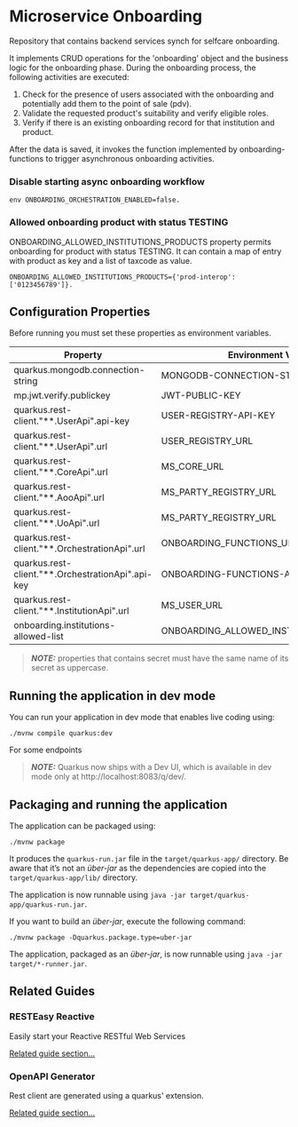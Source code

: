 # Microservice Onboarding

Repository that contains backend services synch for selfcare onboarding.

It implements CRUD operations for the 'onboarding' object and the business logic for the onboarding phase. During the onboarding process, the following activities are executed:

1. Check for the presence of users associated with the onboarding and potentially add them to the point of sale (pdv).
2. Validate the requested product's suitability and verify eligible roles.
3. Verify if there is an existing onboarding record for that institution and product.

After the data is saved, it invokes the function implemented by onboarding-functions to trigger asynchronous onboarding activities. 

### Disable starting async onboarding workflow

````properties
env ONBOARDING_ORCHESTRATION_ENABLED=false.
````
### Allowed onboarding product with status TESTING

ONBOARDING_ALLOWED_INSTITUTIONS_PRODUCTS property permits onboarding for product with status TESTING. It can contain a map of entry with product as key and a list of taxcode as value.

````properties
ONBOARDING_ALLOWED_INSTITUTIONS_PRODUCTS={'prod-interop': ['0123456789']}.
````

## Configuration Properties

Before running you must set these properties as environment variables.


| **Property**                                           | **Environment Variable**                 | **Default** | **Required** |
|--------------------------------------------------------|------------------------------------------|-------------|:------------:|
| quarkus.mongodb.connection-string<br/>                 | MONGODB-CONNECTION-STRING                |             |     yes      |
| mp.jwt.verify.publickey<br/>                           | JWT-PUBLIC-KEY                           |             |     yes      |
| quarkus.rest-client."**.UserApi".api-key<br/>          | USER-REGISTRY-API-KEY                    |             |     yes      |
| quarkus.rest-client."**.UserApi".url<br/>              | USER_REGISTRY_URL                        |             |     yes      |
| quarkus.rest-client."**.CoreApi".url<br/>              | MS_CORE_URL                              |             |     yes      |
| quarkus.rest-client."**.AooApi".url<br/>               | MS_PARTY_REGISTRY_URL                    |             |     yes      |
| quarkus.rest-client."**.UoApi".url<br/>                | MS_PARTY_REGISTRY_URL                    |             |     yes      |
| quarkus.rest-client."**.OrchestrationApi".url<br/>     | ONBOARDING_FUNCTIONS_URL                 |             |     yes      |
| quarkus.rest-client."**.OrchestrationApi".api-key<br/> | ONBOARDING-FUNCTIONS-API-KEY             |             |     yes      |
| quarkus.rest-client."**.InstitutionApi".url<br/>       | MS_USER_URL                              |             |     yes      |
| onboarding.institutions-allowed-list<br/>              | ONBOARDING_ALLOWED_INSTITUTIONS_PRODUCTS |             |      no      |

> **_NOTE:_**  properties that contains secret must have the same name of its secret as uppercase.


## Running the application in dev mode

You can run your application in dev mode that enables live coding using:
```shell script
./mvnw compile quarkus:dev
```

For some endpoints 

> **_NOTE:_**  Quarkus now ships with a Dev UI, which is available in dev mode only at http://localhost:8083/q/dev/.

## Packaging and running the application

The application can be packaged using:
```shell script
./mvnw package
```
It produces the `quarkus-run.jar` file in the `target/quarkus-app/` directory.
Be aware that it’s not an _über-jar_ as the dependencies are copied into the `target/quarkus-app/lib/` directory.

The application is now runnable using `java -jar target/quarkus-app/quarkus-run.jar`.

If you want to build an _über-jar_, execute the following command:
```shell script
./mvnw package -Dquarkus.package.type=uber-jar
```

The application, packaged as an _über-jar_, is now runnable using `java -jar target/*-runner.jar`.

## Related Guides


### RESTEasy Reactive

Easily start your Reactive RESTful Web Services

[Related guide section...](https://quarkus.io/guides/getting-started-reactive#reactive-jax-rs-resources)

### OpenAPI Generator

Rest client are generated using a quarkus' extension.

[Related guide section...](hhttps://github.com/quarkiverse/quarkus-openapi-generator)
